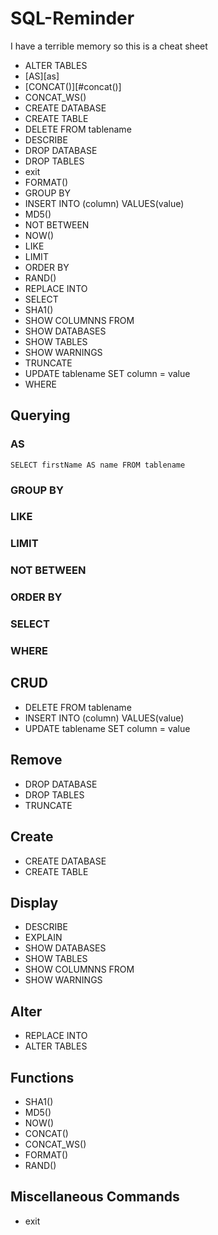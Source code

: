 # SQL-Reminder
I have a terrible memory so this is a cheat sheet



- ALTER TABLES
- [AS][as]
- [CONCAT()][#concat()]
- CONCAT_WS()
- CREATE DATABASE
- CREATE TABLE
- DELETE FROM tablename  
- DESCRIBE
- DROP DATABASE
- DROP TABLES
- exit
- FORMAT()
- GROUP BY
- INSERT INTO (column) VALUES(value)
- MD5()
- NOT BETWEEN
- NOW()
- LIKE
- LIMIT
- ORDER BY
- RAND()
- REPLACE INTO
- SELECT  
- SHA1()
- SHOW COLUMNNS FROM
- SHOW DATABASES
- SHOW TABLES
- SHOW WARNINGS
- TRUNCATE
- UPDATE tablename SET column = value
- WHERE



## Querying

###  AS
```
SELECT firstName AS name FROM tablename
```
### GROUP BY
### LIKE
### LIMIT
### NOT BETWEEN
### ORDER BY
### SELECT
### WHERE

## CRUD

- DELETE FROM tablename
- INSERT INTO (column) VALUES(value)
- UPDATE tablename SET column = value

## Remove

- DROP DATABASE
- DROP TABLES
- TRUNCATE


## Create

- CREATE DATABASE
- CREATE TABLE



## Display

- DESCRIBE
- EXPLAIN
- SHOW DATABASES
- SHOW TABLES
- SHOW COLUMNNS FROM
- SHOW WARNINGS

## Alter

- REPLACE INTO
- ALTER TABLES

## Functions

- SHA1()
- MD5()
- NOW()
- CONCAT()
- CONCAT_WS()
- FORMAT()
- RAND()

## Miscellaneous Commands

- exit
